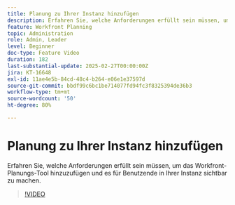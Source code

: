 ```yaml
---
title: Planung zu Ihrer Instanz hinzufügen
description: Erfahren Sie, welche Anforderungen erfüllt sein müssen, um das Workfront-Planungs-Tool hinzuzufügen und es für Benutzende in Ihrer Instanz sichtbar zu machen.
feature: Workfront Planning
topic: Administration
role: Admin, Leader
level: Beginner
doc-type: Feature Video
duration: 182
last-substantial-update: 2025-02-27T00:00:00Z
jira: KT-16648
exl-id: 11ae4e5b-84cd-48c4-b264-e06e1e37597d
source-git-commit: bbdf99c6bc1be714077fd94fc3f8325394de36b3
workflow-type: tm+mt
source-wordcount: '50'
ht-degree: 80%

---
```


# Planung zu Ihrer Instanz hinzufügen

Erfahren Sie, welche Anforderungen erfüllt sein müssen, um das Workfront-Planungs-Tool hinzuzufügen und es für Benutzende in Ihrer Instanz sichtbar zu machen.

>[!VIDEO](https://video.tv.adobe.com/v/3447930/?learn=on&enablevpops=1)
